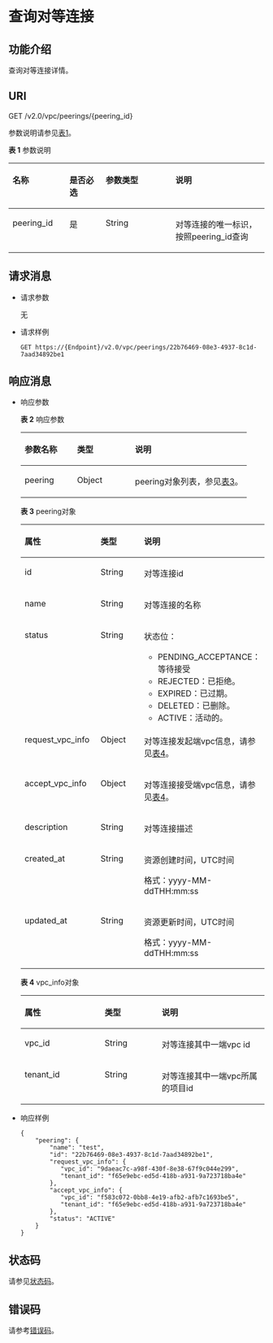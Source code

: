 # 查询对等连接<a name="ZH-CN_TOPIC_0201534138"></a>

## 功能介绍<a name="section1018045115610"></a>

查询对等连接详情。

## URI<a name="section121811651468"></a>

GET /v2.0/vpc/peerings/\{peering\_id\}

参数说明请参见[表1](#table18880184689)。

**表 1**  参数说明

<a name="table18880184689"></a>
<table><thead align="left"><tr id="row13968641385"><th class="cellrowborder" valign="top" width="22.222222222222225%" id="mcps1.2.5.1.1"><p id="p209684410817"><a name="p209684410817"></a><a name="p209684410817"></a>名称</p>
</th>
<th class="cellrowborder" valign="top" width="14.14141414141414%" id="mcps1.2.5.1.2"><p id="p69681441386"><a name="p69681441386"></a><a name="p69681441386"></a>是否必选</p>
</th>
<th class="cellrowborder" valign="top" width="27.27272727272727%" id="mcps1.2.5.1.3"><p id="p1096813412811"><a name="p1096813412811"></a><a name="p1096813412811"></a>参数类型</p>
</th>
<th class="cellrowborder" valign="top" width="36.36363636363636%" id="mcps1.2.5.1.4"><p id="p139686416813"><a name="p139686416813"></a><a name="p139686416813"></a>说明</p>
</th>
</tr>
</thead>
<tbody><tr id="row19681041189"><td class="cellrowborder" valign="top" width="22.222222222222225%" headers="mcps1.2.5.1.1 "><p id="p1013244217196"><a name="p1013244217196"></a><a name="p1013244217196"></a>peering_id</p>
</td>
<td class="cellrowborder" valign="top" width="14.14141414141414%" headers="mcps1.2.5.1.2 "><p id="p1797015416817"><a name="p1797015416817"></a><a name="p1797015416817"></a>是</p>
</td>
<td class="cellrowborder" valign="top" width="27.27272727272727%" headers="mcps1.2.5.1.3 "><p id="p19701411813"><a name="p19701411813"></a><a name="p19701411813"></a>String</p>
</td>
<td class="cellrowborder" valign="top" width="36.36363636363636%" headers="mcps1.2.5.1.4 "><p id="p109701641488"><a name="p109701641488"></a><a name="p109701641488"></a>对等连接的唯一标识，按照peering_id查询</p>
</td>
</tr>
</tbody>
</table>

## 请求消息<a name="section101901751566"></a>

-   请求参数

    无

-   请求样例

    ```
    GET https://{Endpoint}/v2.0/vpc/peerings/22b76469-08e3-4937-8c1d-7aad34892be1
    ```


## 响应消息<a name="section101901851869"></a>

-   响应参数

    **表 2**  响应参数

    <a name="table919115511064"></a>
    <table><thead align="left"><tr id="row436713511462"><th class="cellrowborder" valign="top" width="23.169999999999998%" id="mcps1.2.4.1.1"><p id="p23677513619"><a name="p23677513619"></a><a name="p23677513619"></a>参数名称</p>
    </th>
    <th class="cellrowborder" valign="top" width="25.61%" id="mcps1.2.4.1.2"><p id="p18367251264"><a name="p18367251264"></a><a name="p18367251264"></a>类型</p>
    </th>
    <th class="cellrowborder" valign="top" width="51.22%" id="mcps1.2.4.1.3"><p id="p1136715519612"><a name="p1136715519612"></a><a name="p1136715519612"></a>说明</p>
    </th>
    </tr>
    </thead>
    <tbody><tr id="row93671514617"><td class="cellrowborder" valign="top" width="23.169999999999998%" headers="mcps1.2.4.1.1 "><p id="p13367651061"><a name="p13367651061"></a><a name="p13367651061"></a>peering</p>
    </td>
    <td class="cellrowborder" valign="top" width="25.61%" headers="mcps1.2.4.1.2 "><p id="p936745111620"><a name="p936745111620"></a><a name="p936745111620"></a>Object</p>
    </td>
    <td class="cellrowborder" valign="top" width="51.22%" headers="mcps1.2.4.1.3 "><p id="p1036719511614"><a name="p1036719511614"></a><a name="p1036719511614"></a>peering对象列表，参见<a href="#table1026243410414">表3</a>。</p>
    </td>
    </tr>
    </tbody>
    </table>

    **表 3**  peering对象

    <a name="table1026243410414"></a>
    <table><thead align="left"><tr id="row145386341548"><th class="cellrowborder" valign="top" width="32.81%" id="mcps1.2.4.1.1"><p id="p553843415417"><a name="p553843415417"></a><a name="p553843415417"></a>属性</p>
    </th>
    <th class="cellrowborder" valign="top" width="23.43%" id="mcps1.2.4.1.2"><p id="p453814344418"><a name="p453814344418"></a><a name="p453814344418"></a>类型</p>
    </th>
    <th class="cellrowborder" valign="top" width="43.76%" id="mcps1.2.4.1.3"><p id="p13539183410412"><a name="p13539183410412"></a><a name="p13539183410412"></a>说明</p>
    </th>
    </tr>
    </thead>
    <tbody><tr id="row195391034944"><td class="cellrowborder" valign="top" width="32.81%" headers="mcps1.2.4.1.1 "><p id="p1053943410414"><a name="p1053943410414"></a><a name="p1053943410414"></a>id</p>
    </td>
    <td class="cellrowborder" valign="top" width="23.43%" headers="mcps1.2.4.1.2 "><p id="p753963414417"><a name="p753963414417"></a><a name="p753963414417"></a>String</p>
    </td>
    <td class="cellrowborder" valign="top" width="43.76%" headers="mcps1.2.4.1.3 "><p id="p17539123411413"><a name="p17539123411413"></a><a name="p17539123411413"></a>对等连接id</p>
    </td>
    </tr>
    <tr id="row185391134449"><td class="cellrowborder" valign="top" width="32.81%" headers="mcps1.2.4.1.1 "><p id="p15540123413417"><a name="p15540123413417"></a><a name="p15540123413417"></a>name</p>
    </td>
    <td class="cellrowborder" valign="top" width="23.43%" headers="mcps1.2.4.1.2 "><p id="p85405341547"><a name="p85405341547"></a><a name="p85405341547"></a>String</p>
    </td>
    <td class="cellrowborder" valign="top" width="43.76%" headers="mcps1.2.4.1.3 "><p id="p1654017341747"><a name="p1654017341747"></a><a name="p1654017341747"></a>对等连接的名称</p>
    </td>
    </tr>
    <tr id="row45401734847"><td class="cellrowborder" valign="top" width="32.81%" headers="mcps1.2.4.1.1 "><p id="p354083416417"><a name="p354083416417"></a><a name="p354083416417"></a>status</p>
    </td>
    <td class="cellrowborder" valign="top" width="23.43%" headers="mcps1.2.4.1.2 "><p id="p11540034946"><a name="p11540034946"></a><a name="p11540034946"></a>String</p>
    </td>
    <td class="cellrowborder" valign="top" width="43.76%" headers="mcps1.2.4.1.3 "><p id="p11298143785016"><a name="p11298143785016"></a><a name="p11298143785016"></a>状态位：</p>
    <a name="ul6640134318521"></a><a name="ul6640134318521"></a><ul id="ul6640134318521"><li>PENDING_ACCEPTANCE：等待接受</li><li>REJECTED：已拒绝。</li><li>EXPIRED：已过期。</li><li>DELETED：已删除。</li><li>ACTIVE：活动的。</li></ul>
    </td>
    </tr>
    <tr id="row155415343411"><td class="cellrowborder" valign="top" width="32.81%" headers="mcps1.2.4.1.1 "><p id="p185411334349"><a name="p185411334349"></a><a name="p185411334349"></a>request_vpc_info</p>
    </td>
    <td class="cellrowborder" valign="top" width="23.43%" headers="mcps1.2.4.1.2 "><p id="p1854183414414"><a name="p1854183414414"></a><a name="p1854183414414"></a>Object</p>
    </td>
    <td class="cellrowborder" valign="top" width="43.76%" headers="mcps1.2.4.1.3 "><p id="p155422348412"><a name="p155422348412"></a><a name="p155422348412"></a>对等连接发起端vpc信息，请参见<a href="#table1132310347417">表4</a>。</p>
    </td>
    </tr>
    <tr id="row145425341249"><td class="cellrowborder" valign="top" width="32.81%" headers="mcps1.2.4.1.1 "><p id="p25421834641"><a name="p25421834641"></a><a name="p25421834641"></a>accept_vpc_info</p>
    </td>
    <td class="cellrowborder" valign="top" width="23.43%" headers="mcps1.2.4.1.2 "><p id="p354211341141"><a name="p354211341141"></a><a name="p354211341141"></a>Object</p>
    </td>
    <td class="cellrowborder" valign="top" width="43.76%" headers="mcps1.2.4.1.3 "><p id="p3542143419414"><a name="p3542143419414"></a><a name="p3542143419414"></a>对等连接接受端vpc信息，请参见<a href="#table1132310347417">表4</a>。</p>
    </td>
    </tr>
    <tr id="row17791105316527"><td class="cellrowborder" valign="top" width="32.81%" headers="mcps1.2.4.1.1 "><p id="p9792195385219"><a name="p9792195385219"></a><a name="p9792195385219"></a>description</p>
    </td>
    <td class="cellrowborder" valign="top" width="23.43%" headers="mcps1.2.4.1.2 "><p id="p3792205365218"><a name="p3792205365218"></a><a name="p3792205365218"></a>String</p>
    </td>
    <td class="cellrowborder" valign="top" width="43.76%" headers="mcps1.2.4.1.3 "><p id="p10792953155215"><a name="p10792953155215"></a><a name="p10792953155215"></a>对等连接描述</p>
    </td>
    </tr>
    <tr id="row4121155915218"><td class="cellrowborder" valign="top" width="32.81%" headers="mcps1.2.4.1.1 "><p id="p1312155914528"><a name="p1312155914528"></a><a name="p1312155914528"></a>created_at</p>
    </td>
    <td class="cellrowborder" valign="top" width="23.43%" headers="mcps1.2.4.1.2 "><p id="p201218597524"><a name="p201218597524"></a><a name="p201218597524"></a>String</p>
    </td>
    <td class="cellrowborder" valign="top" width="43.76%" headers="mcps1.2.4.1.3 "><p id="p1395374115919"><a name="p1395374115919"></a><a name="p1395374115919"></a>资源创建时间，UTC时间</p>
    <p id="p65980291419"><a name="p65980291419"></a><a name="p65980291419"></a>格式：yyyy-MM-ddTHH:mm:ss</p>
    </td>
    </tr>
    <tr id="row15465113115319"><td class="cellrowborder" valign="top" width="32.81%" headers="mcps1.2.4.1.1 "><p id="p74651838533"><a name="p74651838533"></a><a name="p74651838533"></a>updated_at</p>
    </td>
    <td class="cellrowborder" valign="top" width="23.43%" headers="mcps1.2.4.1.2 "><p id="p8465203125315"><a name="p8465203125315"></a><a name="p8465203125315"></a>String</p>
    </td>
    <td class="cellrowborder" valign="top" width="43.76%" headers="mcps1.2.4.1.3 "><p id="p271618182568"><a name="p271618182568"></a><a name="p271618182568"></a>资源更新时间，UTC时间</p>
    <p id="p187161918125617"><a name="p187161918125617"></a><a name="p187161918125617"></a>格式：yyyy-MM-ddTHH:mm:ss</p>
    </td>
    </tr>
    </tbody>
    </table>

    **表 4**  vpc\_info对象

    <a name="table1132310347417"></a>
    <table><thead align="left"><tr id="row65431034046"><th class="cellrowborder" valign="top" width="32.81%" id="mcps1.2.4.1.1"><p id="p14543173418413"><a name="p14543173418413"></a><a name="p14543173418413"></a>属性</p>
    </th>
    <th class="cellrowborder" valign="top" width="23.43%" id="mcps1.2.4.1.2"><p id="p1354353413410"><a name="p1354353413410"></a><a name="p1354353413410"></a>类型</p>
    </th>
    <th class="cellrowborder" valign="top" width="43.76%" id="mcps1.2.4.1.3"><p id="p19543634641"><a name="p19543634641"></a><a name="p19543634641"></a>说明</p>
    </th>
    </tr>
    </thead>
    <tbody><tr id="row4543434247"><td class="cellrowborder" valign="top" width="32.81%" headers="mcps1.2.4.1.1 "><p id="p13544163416415"><a name="p13544163416415"></a><a name="p13544163416415"></a>vpc_id</p>
    </td>
    <td class="cellrowborder" valign="top" width="23.43%" headers="mcps1.2.4.1.2 "><p id="p654410341549"><a name="p654410341549"></a><a name="p654410341549"></a>String</p>
    </td>
    <td class="cellrowborder" valign="top" width="43.76%" headers="mcps1.2.4.1.3 "><p id="p55448348416"><a name="p55448348416"></a><a name="p55448348416"></a>对等连接其中一端vpc id</p>
    </td>
    </tr>
    <tr id="row65441334646"><td class="cellrowborder" valign="top" width="32.81%" headers="mcps1.2.4.1.1 "><p id="p14544034945"><a name="p14544034945"></a><a name="p14544034945"></a>tenant_id</p>
    </td>
    <td class="cellrowborder" valign="top" width="23.43%" headers="mcps1.2.4.1.2 "><p id="p454413347419"><a name="p454413347419"></a><a name="p454413347419"></a>String</p>
    </td>
    <td class="cellrowborder" valign="top" width="43.76%" headers="mcps1.2.4.1.3 "><p id="p105449344410"><a name="p105449344410"></a><a name="p105449344410"></a>对等连接其中一端vpc所属的项目id</p>
    </td>
    </tr>
    </tbody>
    </table>

-   响应样例

    ```
    { 
        "peering": { 
            "name": "test", 
            "id": "22b76469-08e3-4937-8c1d-7aad34892be1",
            "request_vpc_info": {
               "vpc_id": "9daeac7c-a98f-430f-8e38-67f9c044e299",
               "tenant_id": "f65e9ebc-ed5d-418b-a931-9a723718ba4e"
            },
            "accept_vpc_info": {
               "vpc_id": "f583c072-0bb8-4e19-afb2-afb7c1693be5",
               "tenant_id": "f65e9ebc-ed5d-418b-a931-9a723718ba4e"
            }, 
            "status": "ACTIVE"
        }
    }
    ```


## 状态码<a name="section31981619"></a>

请参见[状态码](状态码.md)。

## 错误码<a name="section85821649202813"></a>

请参考[错误码](错误码.md)。

